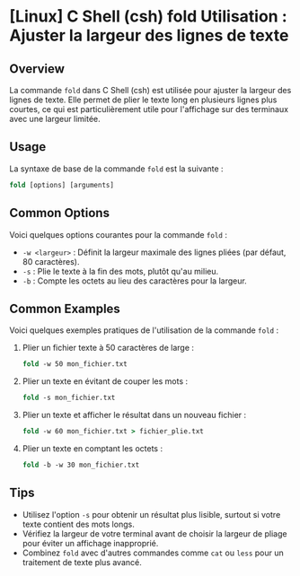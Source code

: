 # [Linux] C Shell (csh) fold Utilisation : Ajuster la largeur des lignes de texte

## Overview
La commande `fold` dans C Shell (csh) est utilisée pour ajuster la largeur des lignes de texte. Elle permet de plier le texte long en plusieurs lignes plus courtes, ce qui est particulièrement utile pour l'affichage sur des terminaux avec une largeur limitée.

## Usage
La syntaxe de base de la commande `fold` est la suivante :

```csh
fold [options] [arguments]
```

## Common Options
Voici quelques options courantes pour la commande `fold` :

- `-w <largeur>` : Définit la largeur maximale des lignes pliées (par défaut, 80 caractères).
- `-s` : Plie le texte à la fin des mots, plutôt qu'au milieu.
- `-b` : Compte les octets au lieu des caractères pour la largeur.

## Common Examples
Voici quelques exemples pratiques de l'utilisation de la commande `fold` :

1. Plier un fichier texte à 50 caractères de large :

   ```csh
   fold -w 50 mon_fichier.txt
   ```

2. Plier un texte en évitant de couper les mots :

   ```csh
   fold -s mon_fichier.txt
   ```

3. Plier un texte et afficher le résultat dans un nouveau fichier :

   ```csh
   fold -w 60 mon_fichier.txt > fichier_plie.txt
   ```

4. Plier un texte en comptant les octets :

   ```csh
   fold -b -w 30 mon_fichier.txt
   ```

## Tips
- Utilisez l'option `-s` pour obtenir un résultat plus lisible, surtout si votre texte contient des mots longs.
- Vérifiez la largeur de votre terminal avant de choisir la largeur de pliage pour éviter un affichage inapproprié.
- Combinez `fold` avec d'autres commandes comme `cat` ou `less` pour un traitement de texte plus avancé.